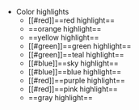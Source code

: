 - Color highlights
  - [[#red]]==red highlight==
  - ==orange highlight==
  - ==yellow highlight==
  - [[#green]]==green highlight==
  - [[#green]]==teal highlight==
  - [[#blue]]==sky highlight==
  - [[#blue]]==blue highlight==
  - [[#red]]==purple highlight==
  - [[#red]]==pink highlight==
  - ==gray highlight==
